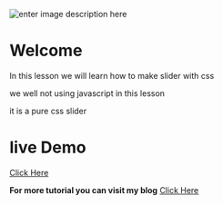 ![enter image description here](https://1.bp.blogspot.com/-Mua5f2TmQ2s/WDcUZnUDsNI/AAAAAAAAFFs/AMlgG2vYSX4umAhU2ciLn7jdA2vR5LSAQCLcB/s640/pure-css-slider.png)

# Welcome 

In this lesson we will learn how to make slider with css  

we well not using javascript in this lesson   

it is a pure css slider 

# live Demo 
[Click Here](https://codepen.io/MJK/pen/zozZyV)

**For more tutorial you can visit my blog**
[Click Here](https://mohammed-jaffer.blogspot.com)


